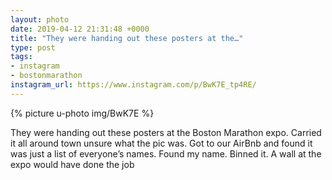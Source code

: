 ```yaml
---
layout: photo
date: 2019-04-12 21:31:48 +0000
title: "They were handing out these posters at the…"
type: post
tags:
- instagram
- bostonmarathon
instagram_url: https://www.instagram.com/p/BwK7E_tp4RE/
---
```


{% picture u-photo img/BwK7E %}

They were handing out these posters at the Boston Marathon expo. Carried it all around town unsure what the pic was. Got to our AirBnb and found it was just a list of everyone’s names. Found my name. Binned it. A wall at the expo would have done the job
